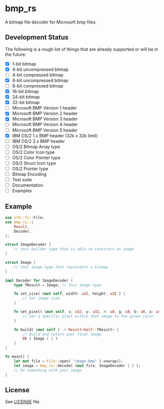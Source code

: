 # bmp_rs

A bitmap file decoder for Microsoft *bmp* files.

## Development Status

The following is a rough list of things that are already supported or will be in the future:

- [x] 1-bit bitmap
- [x] 4-bit uncompressed bitmap
- [ ] 4-bit compressed bitmap
- [x] 8-bit uncompressed bitmap
- [ ] 8-bit compressed bitmap
- [x] 16-bit bitmap
- [x] 24-bit bitmap
- [x] 32-bit bitmap
- [ ] Microsoft BMP Version 1 header
- [x] Microsoft BMP Version 2 header
- [x] Microsoft BMP Version 3 header
- [ ] Microsoft BMP Version 4 header
- [ ] Microsoft BMP Version 5 header
- [x] IBM OS/2 1.x BMP header (32k x 32k limit)
- [ ] IBM OS/2 2.x BMP header
- [ ] OS/2 Bitmap Array type
- [ ] OS/2 Color Icon type
- [ ] OS/2 Color Pointer type
- [ ] OS/2 Struct Icon type
- [ ] OS/2 Pointer type
- [ ] Bitmap Encoding
- [ ] Test suite
- [ ] Documentation
- [ ] Examples

## Example

```rust
use std::fs::File;
use bmp_rs::{
    Result,
    Decoder,
};

struct ImageDecoder {
    // Your builder type that is able to construct an image
}

struct Image {
    // Your image type that represents a bitmap
}

impl Decoder for ImageDecoder {
    type TResult = Image; // Your image type

    fn set_size( &mut self, width: u32, height: u32 ) {
        // Set image size
    }

    fn set_pixel( &mut self, x: u32, y: u32, r: u8, g: u8, b: u8, a: u8 ) {
        // Set a specific pixel within that image to the given color
    }

    fn build( &mut self ) -> Result<Self::TResult> {
        // Build and return your final image
        Ok ( Image { } )
    }
}

fn main() {
    let mut file = File::open( "image.bmp" ).unwrap();
    let image = bmp_rs::decode( &mut file, ImageDecoder { } );
    // Do something with your image
}
```

## License

See [LICENSE](LICENSE) file.
